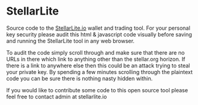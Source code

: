# StellarLite
Source code to the [StellarLite.io](https://stellarlite.io) wallet and trading tool.
For your personal key security please audit this html & javascript code visually before saving and running the StellarLite tool in any web browser.

To audit the code simply scroll through and make sure that there are no URLs in there which link to anything other than the stellar.org horizon.
If there is a link to anywhere else then this could be an attack trying to steal your private key. By spending a few minutes scrolling through the plaintext code you can be sure there is nothing nasty hidden within.

If you would like to contribute some code to this open source tool please feel free to contact admin at stellarlite.io
